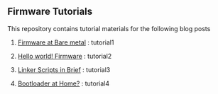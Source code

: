 Firmware Tutorials
----------

This repository contains tutorial materials for the following blog posts

1. [Firmware at Bare metal](https://archfx.github.io/posts/2023/02/firmware1/) : tutorial1

2. [Hello world! Firmware](https://archfx.github.io/posts/2023/02/firmware2/) : tutorial2

3. [Linker Scripts in Brief](https://archfx.github.io/posts/2023/02/firmware3/) : tutorial3

4. [Bootloader at Home?](https://archfx.github.io/posts/2023/02/firmware4/) : tutorial4